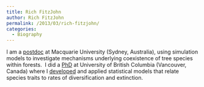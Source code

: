 ```yaml
---
title: Rich FitzJohn
author: Rich FitzJohn
permalink: /2013/03/rich-fitzjohn/
categories:
  - Biography
---
```

I am a [postdoc][1] at Macquarie University (Sydney, Australia), using simulation models to investigate mechanisms underlying coexistence of tree species within forests.  I did a [PhD][2] at University of British Columbia (Vancouver, Canada) where I [developed][3] and applied statistical models that relate species traits to rates of diversification and extinction.

 [1]: http://www.bio.mq.edu.au/ecology
 [2]: http://www.zoology.ubc.ca/~fitzjohn
 [3]: http://www.zoology.ubc.ca/prog/diversitree
